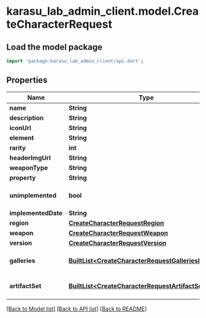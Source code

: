 # karasu_lab_admin_client.model.CreateCharacterRequest

## Load the model package
```dart
import 'package:karasu_lab_admin_client/api.dart';
```

## Properties
Name | Type | Description | Notes
------------ | ------------- | ------------- | -------------
**name** | **String** |  | 
**description** | **String** |  | [optional] 
**iconUrl** | **String** |  | 
**element** | **String** |  | [optional] 
**rarity** | **int** |  | [optional] 
**headerImgUrl** | **String** |  | [optional] 
**weaponType** | **String** |  | [optional] 
**property** | **String** |  | [optional] 
**unimplemented** | **bool** |  | [optional] [default to false]
**implementedDate** | **String** |  | [optional] 
**region** | [**CreateCharacterRequestRegion**](CreateCharacterRequestRegion.md) |  | 
**weapon** | [**CreateCharacterRequestWeapon**](CreateCharacterRequestWeapon.md) |  | 
**version** | [**CreateCharacterRequestVersion**](CreateCharacterRequestVersion.md) |  | 
**galleries** | [**BuiltList&lt;CreateCharacterRequestGalleriesInner&gt;**](CreateCharacterRequestGalleriesInner.md) |  | [optional] [default to ListBuilder()]
**artifactSet** | [**BuiltList&lt;CreateCharacterRequestArtifactSetInner&gt;**](CreateCharacterRequestArtifactSetInner.md) |  | [optional] [default to ListBuilder()]

[[Back to Model list]](../README.md#documentation-for-models) [[Back to API list]](../README.md#documentation-for-api-endpoints) [[Back to README]](../README.md)


